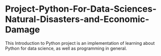 # Project-Python-For-Data-Sciences-Natural-Disasters-and-Economic-Damage
This Introduction to Python project is an implementation of learning about Python for data science, as well as programming in general.
